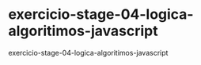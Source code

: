 # exercicio-stage-04-logica-algoritimos-javascript
 exercicio-stage-04-logica-algoritimos-javascript
